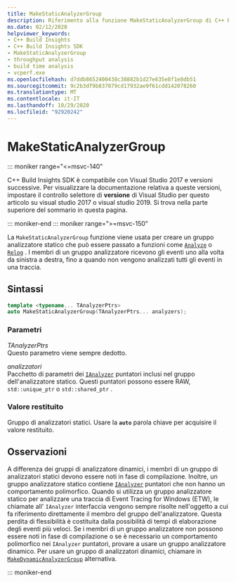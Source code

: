 ```yaml
---
title: MakeStaticAnalyzerGroup
description: Riferimento alla funzione MakeStaticAnalyzerGroup di C++ Build Insights SDK.
ms.date: 02/12/2020
helpviewer_keywords:
- C++ Build Insights
- C++ Build Insights SDK
- MakeStaticAnalyzerGroup
- throughput analysis
- build time analysis
- vcperf.exe
ms.openlocfilehash: d7ddb8652400438c38882b1d27e635e8f1e8db51
ms.sourcegitcommit: 9c2b3df9b837879cd17932ae9f61cdd142078260
ms.translationtype: MT
ms.contentlocale: it-IT
ms.lasthandoff: 10/29/2020
ms.locfileid: "92920242"
---
```

# <a name="makestaticanalyzergroup"></a>MakeStaticAnalyzerGroup

::: moniker range="<=msvc-140"

C++ Build Insights SDK è compatibile con Visual Studio 2017 e versioni successive. Per visualizzare la documentazione relativa a queste versioni, impostare il controllo selettore di **versione** di Visual Studio per questo articolo su visual studio 2017 o visual studio 2019. Si trova nella parte superiore del sommario in questa pagina.

::: moniker-end
::: moniker range=">=msvc-150"

La `MakeStaticAnalyzerGroup` funzione viene usata per creare un gruppo analizzatore statico che può essere passato a funzioni come [`Analyze`](analyze.md) o [`Relog`](relog.md) . I membri di un gruppo analizzatore ricevono gli eventi uno alla volta da sinistra a destra, fino a quando non vengono analizzati tutti gli eventi in una traccia.

## <a name="syntax"></a>Sintassi

```cpp
template <typename... TAnalyzerPtrs>
auto MakeStaticAnalyzerGroup(TAnalyzerPtrs... analyzers);
```

### <a name="parameters"></a>Parametri

*TAnalyzerPtrs*\
Questo parametro viene sempre dedotto.

*analizzatori*\
Pacchetto di parametri dei [`IAnalyzer`](../other-types/ianalyzer-class.md) puntatori inclusi nel gruppo dell'analizzatore statico. Questi puntatori possono essere RAW, `std::unique_ptr` o `std::shared_ptr` .

### <a name="return-value"></a>Valore restituito

Gruppo di analizzatori statici. Usare la **`auto`** parola chiave per acquisire il valore restituito.

## <a name="remarks"></a>Osservazioni

A differenza dei gruppi di analizzatore dinamici, i membri di un gruppo di analizzatori statici devono essere noti in fase di compilazione. Inoltre, un gruppo analizzatore statico contiene [`IAnalyzer`](../other-types/ianalyzer-class.md) puntatori che non hanno un comportamento polimorfico. Quando si utilizza un gruppo analizzatore statico per analizzare una traccia di Event Tracing for Windows (ETW), le chiamate all' `IAnalyzer` interfaccia vengono sempre risolte nell'oggetto a cui fa riferimento direttamente il membro del gruppo dell'analizzatore. Questa perdita di flessibilità è costituita dalla possibilità di tempi di elaborazione degli eventi più veloci. Se i membri di un gruppo analizzatore non possono essere noti in fase di compilazione o se è necessario un comportamento polimorfico nei `IAnalyzer` puntatori, provare a usare un gruppo analizzatore dinamico. Per usare un gruppo di analizzatori dinamici, chiamare in [`MakeDynamicAnalyzerGroup`](make-static-analyzer-group.md) alternativa.

::: moniker-end
